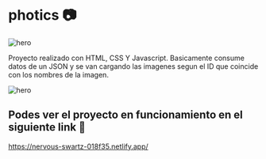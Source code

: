 # photics :camera:



![hero](https://imagizer.imageshack.com/img924/9003/2uhl6N.jpg)




Proyecto realizado con HTML, CSS Y Javascript. Basicamente consume datos de un JSON y se van cargando las imagenes segun el ID que coincide con los nombres de la imagen. 


![hero](https://imagizer.imageshack.com/img924/5527/zAD4y5.jpg)

## Podes ver el proyecto en funcionamiento en el siguiente link :rocket:

https://nervous-swartz-018f35.netlify.app/
